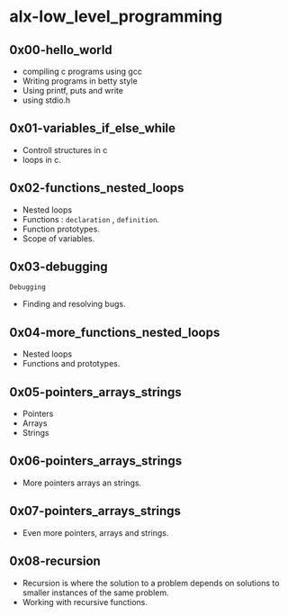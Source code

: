 # alx-low_level_programming

## 0x00-hello_world
- compiling c programs using gcc
- Writing programs in betty style
- Using printf, puts and write
- using stdio.h

## 0x01-variables_if_else_while
- Controll structures in c
- loops in c.

## 0x02-functions_nested_loops
- Nested loops
- Functions : ``` declaration ``` , ``` definition ```.
- Function prototypes.
- Scope of variables.

## 0x03-debugging
``` Debugging ```
- Finding and resolving bugs.

## 0x04-more_functions_nested_loops
- Nested loops
- Functions and prototypes.

## 0x05-pointers_arrays_strings
- Pointers
- Arrays
- Strings

## 0x06-pointers_arrays_strings
- More pointers arrays an strings.

## 0x07-pointers_arrays_strings
- Even more pointers, arrays and strings.

## 0x08-recursion
- Recursion is where the solution to a problem depends on solutions to smaller instances of the same problem.
- Working with recursive functions.

